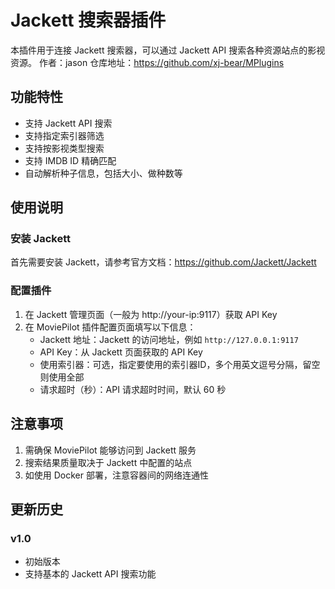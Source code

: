 # Jackett 搜索器插件

本插件用于连接 Jackett 搜索器，可以通过 Jackett API 搜索各种资源站点的影视资源。
作者：jason
仓库地址：https://github.com/xj-bear/MPlugins

## 功能特性

- 支持 Jackett API 搜索
- 支持指定索引器筛选
- 支持按影视类型搜索
- 支持 IMDB ID 精确匹配
- 自动解析种子信息，包括大小、做种数等

## 使用说明

### 安装 Jackett

首先需要安装 Jackett，请参考官方文档：https://github.com/Jackett/Jackett

### 配置插件

1. 在 Jackett 管理页面（一般为 http://your-ip:9117）获取 API Key
2. 在 MoviePilot 插件配置页面填写以下信息：
   - Jackett 地址：Jackett 的访问地址，例如 `http://127.0.0.1:9117`
   - API Key：从 Jackett 页面获取的 API Key
   - 使用索引器：可选，指定要使用的索引器ID，多个用英文逗号分隔，留空则使用全部
   - 请求超时（秒）：API 请求超时时间，默认 60 秒

## 注意事项

1. 需确保 MoviePilot 能够访问到 Jackett 服务
2. 搜索结果质量取决于 Jackett 中配置的站点
3. 如使用 Docker 部署，注意容器间的网络连通性

## 更新历史

### v1.0
- 初始版本
- 支持基本的 Jackett API 搜索功能 